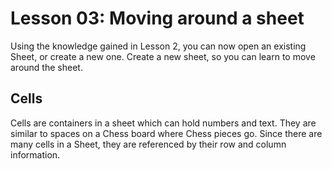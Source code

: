 # Lesson 03: Moving around a sheet

Using the knowledge gained in Lesson 2, you can now open an existing Sheet, or
create a new one. Create a new sheet, so you can learn to move around the sheet.

## Cells

Cells are containers in a sheet which can hold numbers and text. They are
similar to spaces on a Chess board where Chess pieces go. Since there are many
cells in a Sheet, they are referenced by their row and column information.

